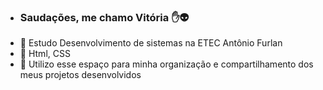 - ### Saudações, me chamo Vitória ✋👽
- 🏫 Estudo Desenvolvimento de sistemas na ETEC Antônio Furlan
- 🧠 Html, CSS
- 📖 Utilizo esse espaço para minha organização e compartilhamento dos meus projetos desenvolvidos


<!---
sararavitoria/sararavitoria is a ✨ special ✨ repository because its `README.md` (this file) appears on your GitHub profile.
You can click the Preview link to take a look at your changes.
--->
